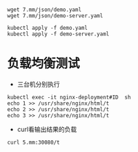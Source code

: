 #
#
```
wget 7.mm/json/demo.yaml
wget 7.mm/json/demo-server.yaml

kubectl apply -f demo.yaml 
kubectl apply -f demo-server.yaml
```

# 负载均衡测试
* 三台机分别执行
```
kubectl exec -it nginx-deployment#ID  sh
echo 1 >> /usr/share/nginx/html/t
echo 2 >> /usr/share/nginx/html/t
echo 3 >> /usr/share/nginx/html/t
```

* curl看输出结果的负载
```
curl 5.mm:30080/t
```
